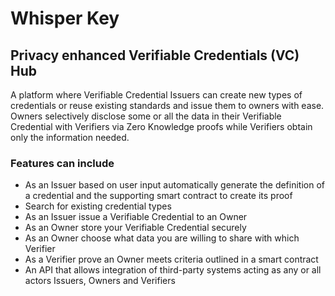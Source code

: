 # Whisper Key

## Privacy enhanced Verifiable Credentials (VC) Hub
A platform where Verifiable Credential Issuers can create new types of credentials or reuse existing standards and issue them to owners with ease. Owners selectively disclose some or all the data in their Verifiable Credential with Verifiers via Zero Knowledge proofs while Verifiers obtain only the information needed.

### Features can include
- As an Issuer based on user input automatically generate the definition of a credential and the supporting smart contract to create its proof 
- Search for existing credential types
- As an Issuer issue a Verifiable Credential to an Owner
- As an Owner store your Verifiable Credential securely
- As an Owner choose what data you are willing to share with which Verifier
- As a Verifier prove an Owner meets criteria outlined in a smart contract
- An API that allows integration of third-party systems acting as any or all actors Issuers, Owners and Verifiers

